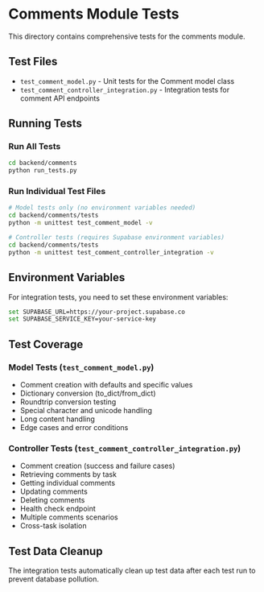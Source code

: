 # Comments Module Tests

This directory contains comprehensive tests for the comments module.

## Test Files

- `test_comment_model.py` - Unit tests for the Comment model class
- `test_comment_controller_integration.py` - Integration tests for comment API endpoints

## Running Tests

### Run All Tests
```bash
cd backend/comments
python run_tests.py
```

### Run Individual Test Files
```bash
# Model tests only (no environment variables needed)
cd backend/comments/tests
python -m unittest test_comment_model -v

# Controller tests (requires Supabase environment variables)
cd backend/comments/tests
python -m unittest test_comment_controller_integration -v
```

## Environment Variables

For integration tests, you need to set these environment variables:

```bash
set SUPABASE_URL=https://your-project.supabase.co
set SUPABASE_SERVICE_KEY=your-service-key
```

## Test Coverage

### Model Tests (`test_comment_model.py`)
- Comment creation with defaults and specific values
- Dictionary conversion (to_dict/from_dict)
- Roundtrip conversion testing
- Special character and unicode handling
- Long content handling
- Edge cases and error conditions

### Controller Tests (`test_comment_controller_integration.py`)
- Comment creation (success and failure cases)
- Retrieving comments by task
- Getting individual comments
- Updating comments
- Deleting comments
- Health check endpoint
- Multiple comments scenarios
- Cross-task isolation

## Test Data Cleanup

The integration tests automatically clean up test data after each test run to prevent database pollution.
